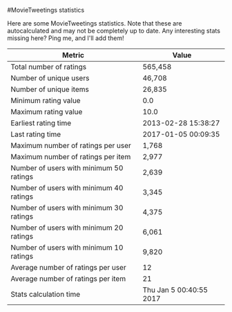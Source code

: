 #MovieTweetings statistics

Here are some MovieTweetings statistics. Note that these are autocalculated and may not be completely up to date. Any interesting stats missing here? Ping me, and I'll add them!

Metric | Value
--- | ---
Total number of ratings                 | 565,458
Number of unique users                  | 46,708
Number of unique items                  | 26,835
Minimum rating value                    | 0.0
Maximum rating value                    | 10.0
Earliest rating time                    | 2013-02-28 15:38:27
Last rating time                        | 2017-01-05 00:09:35
Maximum number of ratings per user      | 1,768
Maximum number of ratings per item      | 2,977
Number of users with minimum 50 ratings | 2,639
Number of users with minimum 40 ratings | 3,345
Number of users with minimum 30 ratings | 4,375
Number of users with minimum 20 ratings | 6,061
Number of users with minimum 10 ratings | 9,820
Average number of ratings per user      | 12
Average number of ratings per item      | 21
Stats calculation time                  | Thu Jan  5 00:40:55 2017

